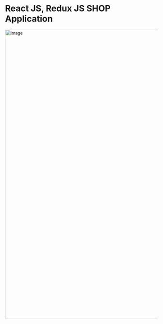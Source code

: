 # React JS, Redux JS SHOP Application 
<img width="950" alt="image" src="https://github.com/demchko/Shop/assets/79476755/fd119331-11cc-44c3-9228-97a55bb318cb">
